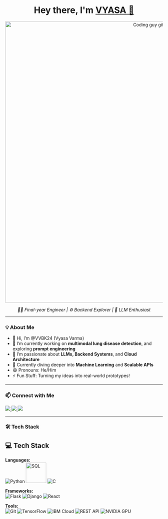<h1 align="center">Hey there, I'm <a href="https://github.com/VVBK24" target="_blank">VYASA 👋</a></h1>

<p align="center">
  <img src="https://user-images.githubusercontent.com/10498744/210012254-234538ff-d198-48aa-8964-37e6fd45d227.gif" width="900px" alt="Coding guy gif" />
</p>

<p align="center">
  <em>👨‍💻 Final-year Engineer | ⚙️ Backend Explorer | 🤖 LLM Enthusiast</em>
</p>

---

### 💡 About Me

- 👋 Hi, I’m @VVBK24 (Vyasa Varma)
- 🔭 I’m currently working on **multimodal lung disease detection**, and exploring **prompt engineering**
- 👀 I’m passionate about **LLMs, Backend Systems**, and **Cloud Architecture**
- 🌱 Currently diving deeper into **Machine Learning** and **Scalable APIs**
- 😄 Pronouns: He/Him
- ⚡ Fun Stuff: Turning my ideas into real-world prototypes!

---

### 📫 Connect with Me

<p align="left">
  <a href="mailto:bkvyasavarma1ise2025@gmail.com">
    <img src="https://img.shields.io/badge/Email-D14836?style=for-the-badge&logo=gmail&logoColor=white" />
  </a>
  <a href="https://www.linkedin.com/in/bk-vyasa-varma-899b58252/" target="_blank">
    <img src="https://img.shields.io/badge/LinkedIn-0A66C2?style=for-the-badge&logo=linkedin&logoColor=white" />
  </a>
  <a href="https://github.com/VVBK24" target="_blank">
    <img src="https://img.shields.io/badge/GitHub-100000?style=for-the-badge&logo=github&logoColor=white" />
  </a>
</p>

---

### 🛠️ Tech Stack

<h2>💻 Tech Stack</h2>

<p>
  <strong>Languages:</strong><br>
  <img src="https://img.shields.io/badge/Python-3776AB?style=flat&logo=python&logoColor=white" alt="Python" />
  <img src="https://img.shields.io/badge/mysql-4479A1?style=for-the-badge&logo=mysql&logoColor=white" alt="SQL" width="65px"/>
  <img src="https://img.shields.io/badge/C-00599C?style=flat&logo=c&logoColor=white" alt="C" />
</p>

<p>
  <strong>Frameworks:</strong><br>
  <img src="https://img.shields.io/badge/Flask-000000?style=flat&logo=flask&logoColor=white" alt="Flask" />
  <img src="https://img.shields.io/badge/Django-092E20?style=flat&logo=django&logoColor=white" alt="Django" />
  <img src="https://img.shields.io/badge/React-20232A?style=flat&logo=react&logoColor=61DAFB" alt="React" />
</p>

<p>
  <strong>Tools:</strong><br>
  <img src="https://img.shields.io/badge/Git-F05032?style=flat&logo=git&logoColor=white" alt="Git" />
  <img src="https://img.shields.io/badge/TensorFlow-FF6F00?style=flat&logo=tensorflow&logoColor=white" alt="TensorFlow" />
  <img src="https://img.shields.io/badge/IBM%20Cloud-1261FE?style=flat&logo=ibmcloud&logoColor=white" alt="IBM Cloud" />
  <img src="https://img.shields.io/badge/REST%20API-4B8BBE?style=flat&logo=swagger&logoColor=white" alt="REST API" />
  <img src="https://img.shields.io/badge/GPU-NVIDIA-76B900?style=flat&logo=nvidia&logoColor=white" alt="NVIDIA GPU" />
</p>

